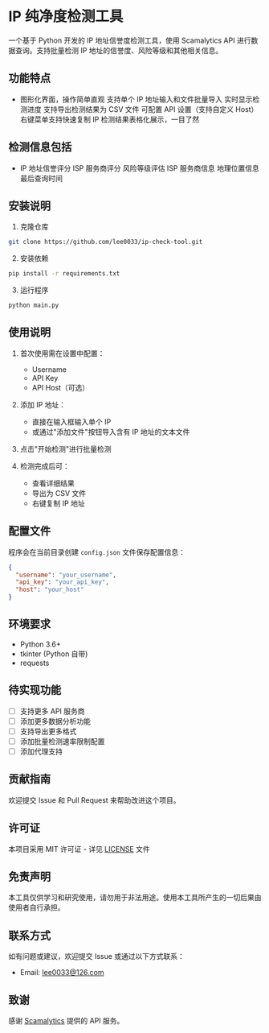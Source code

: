 # IP 纯净度检测工具
一个基于 Python 开发的 IP 地址信誉度检测工具，使用 Scamalytics API 进行数据查询。支持批量检测 IP 地址的信誉度、风险等级和其他相关信息。
## 功能特点
- 图形化界面，操作简单直观
 支持单个 IP 地址输入和文件批量导入
 实时显示检测进度
 支持导出检测结果为 CSV 文件
 可配置 API 设置（支持自定义 Host）
 右键菜单支持快速复制 IP
 检测结果表格化展示，一目了然
## 检测信息包括
- IP 地址信誉评分
 ISP 服务商评分
 风险等级评估
 ISP 服务商信息
 地理位置信息
 最后查询时间
## 安装说明
1. 克隆仓库

```bash
git clone https://github.com/lee0033/ip-check-tool.git
```
2. 安装依赖
```bash
pip install -r requirements.txt
``` 
3. 运行程序
```bash
python main.py
```

## 使用说明

1. 首次使用需在设置中配置：
   - Username
   - API Key
   - API Host（可选）

2. 添加 IP 地址：
   - 直接在输入框输入单个 IP
   - 或通过"添加文件"按钮导入含有 IP 地址的文本文件

3. 点击"开始检测"进行批量检测

4. 检测完成后可：
   - 查看详细结果
   - 导出为 CSV 文件
   - 右键复制 IP 地址

## 配置文件

程序会在当前目录创建 `config.json` 文件保存配置信息：

```json
{
  "username": "your_username",
  "api_key": "your_api_key",
  "host": "your_host"
}
```

## 环境要求

- Python 3.6+
- tkinter (Python 自带)
- requests

## 待实现功能

- [ ] 支持更多 API 服务商
- [ ] 添加更多数据分析功能
- [ ] 支持导出更多格式
- [ ] 添加批量检测速率限制配置
- [ ] 添加代理支持

## 贡献指南

欢迎提交 Issue 和 Pull Request 来帮助改进这个项目。

## 许可证

本项目采用 MIT 许可证 - 详见 [LICENSE](LICENSE) 文件

## 免责声明

本工具仅供学习和研究使用，请勿用于非法用途。使用本工具所产生的一切后果由使用者自行承担。

## 联系方式

如有问题或建议，欢迎提交 Issue 或通过以下方式联系：

- Email: lee0033@126.com

## 致谢

感谢 [Scamalytics](https://scamalytics.com/) 提供的 API 服务。
